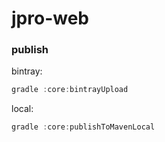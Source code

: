 # jpro-web

### publish

bintray:
```gradle
gradle :core:bintrayUpload
```

local:
```gradle
gradle :core:publishToMavenLocal
```